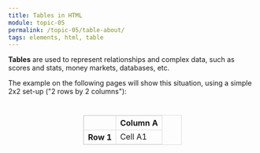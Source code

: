 ```yaml
---
title: Tables in HTML
module: topic-05
permalink: /topic-05/table-about/
tags: elements, html, table
---
```


<style>
  table, th, td {
    border: 1px solid #ddd;
  }
</style>


<div class="divider-heading"></div>

**Tables** are used to represent relationships and complex data, such as scores and stats, money markets, databases, etc.

The example on the following pages will show this situation, using a simple 2x2 set-up ("2 rows by 2 columns"):


<table style="width: 200px; margin: 40px auto;">
   <tr>
      <th></th>
      <th scope="col">Column A</th>
   </tr>
   <tr>
      <th scope="row">Row 1</th>
      <td>Cell A1</td>
   </tr>
</table>

